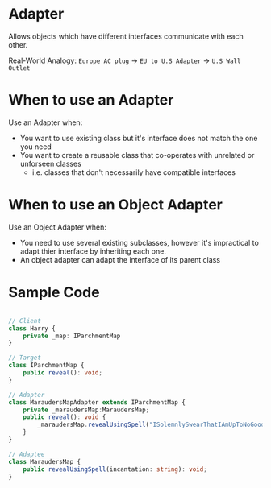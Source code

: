 # Adapter
Allows objects which have different interfaces communicate with each other.

Real-World Analogy: `Europe AC plug` -> `EU to U.S Adapter` -> `U.S Wall Outlet`

# When to use an Adapter
Use an Adapter when:
* You want to use existing class but it's interface does not match the one you need
* You want to create a reusable class that co-operates with unrelated or unforseen classes
    * i.e. classes that don't necessarily have compatible interfaces

# When to use an Object Adapter
Use an Object Adapter when:
* You need to use several existing subclasses, however it's impractical to adapt thier interface by inheriting each one.
* An object adapter can adapt the interface of its parent class 

# Sample Code
```typescript

// Client
class Harry {
    private _map: IParchmentMap
}

// Target
class IParchmentMap {
    public reveal(): void;
}

// Adapter
class MaraudersMapAdapter extends IParchmentMap {
    private _maraudersMap:MaraudersMap;
    public reveal(): void {
        _maraudersMap.revealUsingSpell("ISolemnlySwearThatIAmUpToNoGood");
    }
}

// Adaptee
class MaraudersMap {    
    public revealUsingSpell(incantation: string): void;
}

```